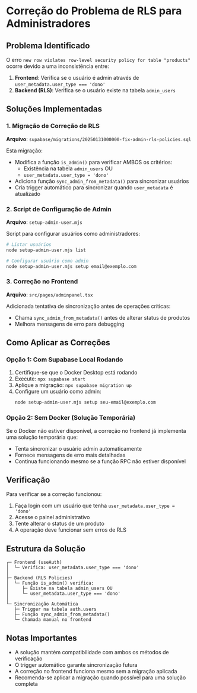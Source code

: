 # Correção do Problema de RLS para Administradores

## Problema Identificado

O erro `new row violates row-level security policy for table "products"` ocorre devido a uma inconsistência entre:

1. **Frontend**: Verifica se o usuário é admin através de `user_metadata.user_type === 'dono'`
2. **Backend (RLS)**: Verifica se o usuário existe na tabela `admin_users`

## Soluções Implementadas

### 1. Migração de Correção de RLS

**Arquivo**: `supabase/migrations/20250131000000-fix-admin-rls-policies.sql`

Esta migração:
- Modifica a função `is_admin()` para verificar AMBOS os critérios:
  - Existência na tabela `admin_users` OU
  - `user_metadata.user_type = 'dono'`
- Adiciona função `sync_admin_from_metadata()` para sincronizar usuários
- Cria trigger automático para sincronizar quando `user_metadata` é atualizado

### 2. Script de Configuração de Admin

**Arquivo**: `setup-admin-user.mjs`

Script para configurar usuários como administradores:
```bash
# Listar usuários
node setup-admin-user.mjs list

# Configurar usuário como admin
node setup-admin-user.mjs setup email@exemplo.com
```

### 3. Correção no Frontend

**Arquivo**: `src/pages/adminpanel.tsx`

Adicionada tentativa de sincronização antes de operações críticas:
- Chama `sync_admin_from_metadata()` antes de alterar status de produtos
- Melhora mensagens de erro para debugging

## Como Aplicar as Correções

### Opção 1: Com Supabase Local Rodando

1. Certifique-se que o Docker Desktop está rodando
2. Execute: `npx supabase start`
3. Aplique a migração: `npx supabase migration up`
4. Configure um usuário como admin:
   ```bash
   node setup-admin-user.mjs setup seu-email@exemplo.com
   ```

### Opção 2: Sem Docker (Solução Temporária)

Se o Docker não estiver disponível, a correção no frontend já implementa uma solução temporária que:
- Tenta sincronizar o usuário admin automaticamente
- Fornece mensagens de erro mais detalhadas
- Continua funcionando mesmo se a função RPC não estiver disponível

## Verificação

Para verificar se a correção funcionou:

1. Faça login com um usuário que tenha `user_metadata.user_type = 'dono'`
2. Acesse o painel administrativo
3. Tente alterar o status de um produto
4. A operação deve funcionar sem erros de RLS

## Estrutura da Solução

```
┌─ Frontend (useAuth)
│  └─ Verifica: user_metadata.user_type === 'dono'
│
├─ Backend (RLS Policies)
│  └─ Função is_admin() verifica:
│     ├─ Existe na tabela admin_users OU
│     └─ user_metadata.user_type === 'dono'
│
└─ Sincronização Automática
   ├─ Trigger na tabela auth.users
   ├─ Função sync_admin_from_metadata()
   └─ Chamada manual no frontend
```

## Notas Importantes

- A solução mantém compatibilidade com ambos os métodos de verificação
- O trigger automático garante sincronização futura
- A correção no frontend funciona mesmo sem a migração aplicada
- Recomenda-se aplicar a migração quando possível para uma solução completa